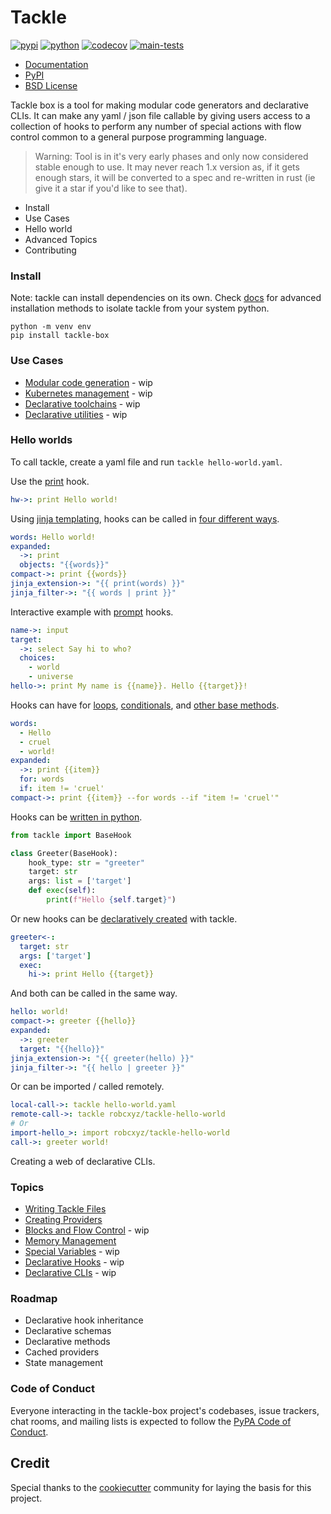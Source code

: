 # Tackle

[![pypi](https://img.shields.io/pypi/v/tackle-box.svg)](https://pypi.python.org/pypi/tackle-box)
[![python](https://img.shields.io/pypi/pyversions/tackle-box.svg)](https://pypi.python.org/pypi/tackle-box)
[![codecov](https://codecov.io/gh/robcxyz/tackle-box/branch/main/graphs/badge.svg?branch=main)](https://codecov.io/github/robcxyz/tackle-box?branch=main)
[![main-tests](https://github.com/robcxyz/tackle-box/actions/workflows/main.yml/badge.svg)](https://github.com/robcxyz/tackle-box/actions)

* [Documentation](https://robcxyz.github.io/tackle-box)
* [PyPI](https://pypi.org/project/tackle-box/)
* [BSD License](LICENSE)

[//]: # (Tackle box is a language for making modular declarative CLIs. Make any yaml/json configuration file dynamic/callable with turing complete flow control common to any general purpose programming language.)

Tackle box is a tool for making modular code generators and declarative CLIs. It can make any yaml / json file callable by giving users access to a collection of hooks to perform any number of special actions with flow control common to a general purpose programming language.  

> Warning: Tool is in it's very early phases and only now considered stable enough to use. It may never reach 1.x version as, if it gets enough stars, it will be converted to a spec and re-written in rust (ie give it a star if you'd like to see that).

- Install
- Use Cases
- Hello world
- Advanced Topics
- Contributing

### Install

Note: tackle can install dependencies on its own. Check [docs]() for advanced installation methods to isolate tackle from your system python.

```shell
python -m venv env
pip install tackle-box
```

### Use Cases

- [Modular code generation]() - wip
- [Kubernetes management]() - wip
- [Declarative toolchains]() - wip
- [Declarative utilities]() - wip

### Hello worlds

To call tackle, create a yaml file and run `tackle hello-world.yaml`.

Use the [print](https://robcxyz.github.io/tackle-box/providers/Console/print/) hook.
```yaml
hw->: print Hello world!
```

Using [jinja templating](), hooks can be called in [four different ways]().
```yaml
words: Hello world!
expanded:
  ->: print
  objects: "{{words}}"
compact->: print {{words}}
jinja_extension->: "{{ print(words) }}"
jinja_filter->: "{{ words | print }}"
```

Interactive example with [prompt](https://robcxyz.github.io/tackle-box/providers/Prompts/) hooks.
```yaml
name->: input
target:
  ->: select Say hi to who?
  choices:
    - world
    - universe
hello->: print My name is {{name}}. Hello {{target}}!
```

Hooks can have for [loops](https://robcxyz.github.io/tackle-box/hook-methods/#loops), [conditionals](https://robcxyz.github.io/tackle-box/hook-methods/#conditionals), and [other base methods](https://robcxyz.github.io/tackle-box/hook-methods/#methods).
```yaml
words:
  - Hello
  - cruel
  - world!
expanded:
  ->: print {{item}}
  for: words
  if: item != 'cruel'
compact->: print {{item}} --for words --if "item != 'cruel'"
```

Hooks can be [written in python]().
```python
from tackle import BaseHook

class Greeter(BaseHook):
    hook_type: str = "greeter"
    target: str
    args: list = ['target']
    def exec(self):
        print(f"Hello {self.target}")
```

Or new hooks can be [declaratively created]() with tackle.
```yaml
greeter<-:
  target: str
  args: ['target']
  exec:
    hi->: print Hello {{target}}
```

And both can be called in the same way.
```yaml
hello: world!
compact->: greeter {{hello}}
expanded:
  ->: greeter
  target: "{{hello}}"
jinja_extension->: "{{ greeter(hello) }}"
jinja_filter->: "{{ hello | greeter }}"
```

Or can be imported / called remotely.
```yaml
local-call->: tackle hello-world.yaml
remote-call->: tackle robcxyz/tackle-hello-world
# Or
import-hello_>: import robcxyz/tackle-hello-world
call->: greeter world!
```

Creating a web of declarative CLIs.

### Topics
- [Writing Tackle Files](https://robcxyz.github.io/tackle-box/writing-tackle-files/)
- [Creating Providers](https://robcxyz.github.io/tackle-box/creating-providers/)
- [Blocks and Flow Control]() - wip
- [Memory Management](https://robcxyz.github.io/tackle-box/memory-management/)
- [Special Variables]() - wip
- [Declarative Hooks]() - wip
- [Declarative CLIs]() - wip

### Roadmap

- Declarative hook inheritance
- Declarative schemas
- Declarative methods
- Cached providers
- State management

### Code of Conduct

Everyone interacting in the tackle-box project's codebases, issue trackers, chat rooms, and mailing lists is expected to follow the [PyPA Code of Conduct](https://www.pypa.io/en/latest/code-of-conduct/).

## Credit

Special thanks to the [cookiecutter](https://github.com/cookiecutter/cookiecutter) community for laying the basis for this project.
